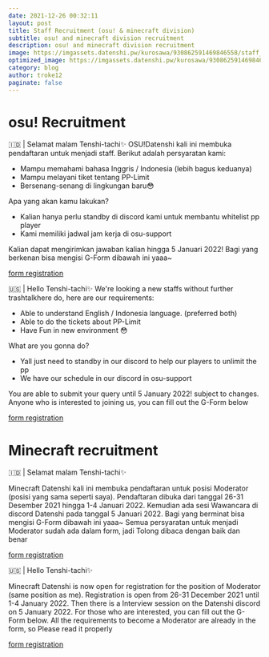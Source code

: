 ```yaml
---
date: 2021-12-26 00:32:11
layout: post
title: Staff Recruitment (osu! & minecraft division)
subtitle: osu! and minecraft division recruitment
description: osu! and minecraft division recruitment
image: https://imgassets.datenshi.pw/kurosawa/930862591469846558/staff_recruitment.jpg
optimized_image: https://imgassets.datenshi.pw/kurosawa/930862591469846558/staff_recruitment.jpg
category: blog
author: troke12
paginate: false
---
```

# osu! Recruitment
🇮🇩 | Selamat malam Tenshi-tachi✨
OSU!Datenshi kali ini membuka pendaftaran untuk menjadi staff.
Berikut adalah persyaratan kami:
- Mampu memahami bahasa Inggris / Indonesia (lebih bagus keduanya)
- Mampu melayani tiket tentang PP-Limit
- Bersenang-senang di lingkungan baru😳

Apa yang akan kamu lakukan?
- Kalian hanya perlu standby di discord kami untuk membantu whitelist pp player
- Kami memiliki jadwal jam kerja di osu-support 

Kalian dapat mengirimkan jawaban kalian hingga 5 Januari 2022!
Bagi yang berkenan bisa mengisi G-Form dibawah ini yaaa~

[form registration](https://docs.google.com/forms/d/e/1FAIpQLSeFHIoK36JhWQgLQXEYbk3d3k5oaxwoLleQaP8gJvZeAVJZmg/viewform?usp=pp_url)

🇺🇸 | Hello Tenshi-tachi✨
We're looking a new staffs without further  trashtalkhere do, here are our requirements: 
- Able to understand English / Indonesia language. (preferred both)
- Able to do the tickets about PP-Limit
- Have Fun in new environment 😳 

What are you gonna do?
- Yall just need to standby in our discord to help our players to unlimit the pp
- We have our schedule in our discord in osu-support 

You are able to submit your query until 5 January 2022!
subject to changes.
Anyone who is interested to joining us, you can fill out the G-Form below

[form registration](https://docs.google.com/forms/d/e/1FAIpQLSeFHIoK36JhWQgLQXEYbk3d3k5oaxwoLleQaP8gJvZeAVJZmg/viewform?usp=pp_url)

# Minecraft recruitment
🇮🇩 | Selamat malam Tenshi-tachi✨


Minecraft Datenshi kali ini membuka pendaftaran untuk posisi Moderator (posisi yang sama seperti saya).
Pendaftaran dibuka dari tanggal 26-31 Desember 2021 hingga 1-4 Januari 2022. Kemudian ada sesi Wawancara di discord Datenshi pada tanggal 5 Januari 2022.
Bagi yang berminat bisa mengisi G-Form dibawah ini yaaa~ Semua persyaratan untuk menjadi Moderator sudah ada dalam form, jadi Tolong dibaca dengan baik dan benar

[form registration](https://datenshi.pw/daftar-mc-mod)



🇺🇸 | Hello Tenshi-tachi✨


Minecraft Datenshi is now open for registration for the position of Moderator (same position as me).
Registration is open from 26-31 December 2021 until 1-4 January 2022. Then there is a Interview session on the Datenshi discord on 5 January 2022.
For those who are interested, you can fill out the G-Form below. All the requirements to become a Moderator are already in the form, so Please read it properly

[form registration](https://datenshi.pw/daftar-mc-mod)



